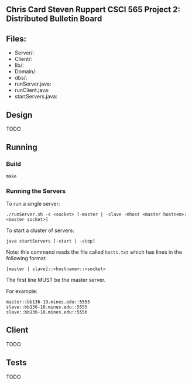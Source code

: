Chris Card
Steven Ruppert
CSCI 565 Project 2: Distributed Bulletin Board
--------------------


## Files:

- Server/:
- Client/:
- lib/:
- Domain/:
- dbs/:
- runServer.java:
- runClient.java:
- startServers.java:

## Design

TODO

## Running

### Build

    make

### Running the Servers

To run a single server:

    ./runServer.sh -s <socket> [-master | -slave -mhost <master hostnem>:<master socket>]

To start a cluster of servers:

    java startServers [-start | -stop]

Note: this command reads the file called `hosts.txt` which has
lines in the following format:

    [master | slave]::<hostname>::<socket>

The first line MUST be the master server.

For example:

```
master::bb136-19.mines.edu::5555
slave::bb136-10.mines.edu::5555
slave::bb136-10.mines.edu::5556
```

## Client

TODO

## Tests

TODO
